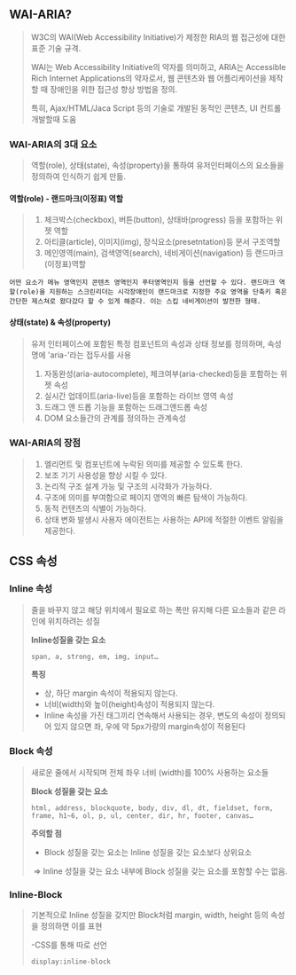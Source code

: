 ## WAI-ARIA?

> W3C의 WAI(Web Accessibility Initiative)가 제정한 RIA의 웹 접근성에 대한 표준 기술 규격.
>
> WAI는 Web Accessibility Initiative의 약자를 의미하고, ARIA는 Accessible Rich Internet Applications의 약자로서, 웹 콘텐츠와 웹 어플리케이션을 제작할 때 장애인을 위한 접근성 향상 방법을 정의.
>
> 특히, Ajax/HTML/Jaca Script 등의 기술로 개발된 동적인 콘텐츠,  UI 컨트롤 개발할때 도움



### WAI-ARIA의 3대 요소

> 역할(role), 상태(state), 속성(property)을 통하여 유저인터페이스의 요소들을 정의하여 인식하기 쉽게 만듦.  

####  

#### 역할(role)  - 랜드마크(이정표) 역할

> 1. 체크박스(checkbox), 버튼(button), 상태바(progress) 등을 포함하는 위젯 역할
> 2. 아티클(article), 이미지(img), 장식요소(presetntation)등 문서 구조역할
> 3. 메인영역(main), 검색영역(search), 네비게이션(navigation) 등 랜드마크(이정표)역할

```
어떤 요소가 메뉴 영역인지 콘텐츠 영역인지 푸터영역인지 등을 선언할 수 있다. 랜드마크 역할(role)을 지원하는 스크린리더는 시각장애인이 랜드마크로 지정한 주요 영역을 단축키 혹은 간단한 제스쳐로 왔다갔다 할 수 있게 해준다. 이는 스킵 네비게이션이 발전한 형태.
```



#### 상태(state) & 속성(property)

> 유저 인터페이스에 포함된 특정 컴포넌트의 속성과 상태 정보를 정의하며, 속성명에 'aria-'라는 접두사를 사용
>
> 1. 자동완성(aria-autocomplete), 체크여부(aria-checked)등을 포함하는 위젯 속성
> 2. 실시간 업데이트(aria-live)등을 포함하는 라이브 영역 속성
> 3. 드래그 앤 드롭 기능을 포함하는 드래그앤드롭 속성
> 4. DOM 요소들간의 관계를 정의하는 관계속성



### WAI-ARIA의 장점

> 1. 엘리먼트 및 컴포넌트에 누락된 의미를 제공할 수 있도록 한다.
> 2. 보조 기기 사용성을 향상 시킬 수 있다.
> 3. 논리적 구조 설계 가능 및 구조의 시각화가 가능하다.
> 4. 구조에 의미를 부여함으로 페이지 영역의 빠른 탐색이 가능하다.
> 5. 동적 컨텐츠의 식별이 가능하다.
> 6. 상태 변화 발생시 사용자 에이전트는 사용하는 API에 적절한 이벤트 알림을 제공한다.



## CSS 속성

### Inline 속성

> 줄을 바꾸지 않고 해당 위치에서 필요로 하는 폭만 유지해 다른 요소들과 같은 라인에 위치하려는 성질
>
> **Inline성질을 갖는 요소**
>
> `span, a, strong, em, img, input…`
>
> **특징**
>
> * 상, 하단 margin 속석이 적용되지 않는다.
> * 너비(width)와 높이(height)속성이 적용되지 않는다.
> * Inline 속성을 가진 태그끼리 연속해서 사용되는 경우, 변도의 속성이 정의되어 있지 않으면 좌, 우에 약 5px가량의 margin속성이 적용된다





### Block 속성

> 새로운 줄에서 시작되며 전체 좌우 너비 (width)를 100% 사용하는 요소들
>
> **Block 성질을 갖는 요소**
>
> `html, address, blockquote, body, div, dl, dt, fieldset, form, frame, h1~6, ol, p, ul, center, dir, hr, footer, canvas…`
>
> **주의할 점**
>
> * Block 성질을 갖는 요소는 Inline 성질을 갖는 요소보다 상위요소
>
> ​       => Inline 성질을 갖는 요소 내부에 Block 성질을 갖는 요소를 포함할 수는 없음.



### Inline-Block

> 기본적으로 Inline 성질을 갖지만 Block처럼 margin, width, height 등의 속성을 정의하면 이를 표현
>
> -CSS를 통해 따로 선언
>
> `display:inline-block`



